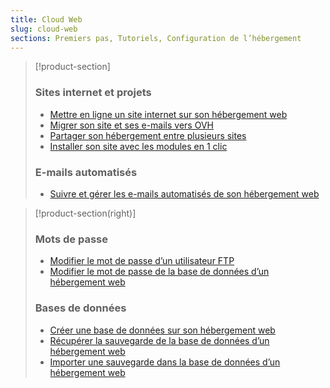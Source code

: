 ```yaml
---
title: Cloud Web
slug: cloud-web
sections: Premiers pas, Tutoriels, Configuration de l’hébergement
---
```


> [!product-section]
>
> ### Sites internet et projets
>
> - [Mettre en ligne un site internet sur son hébergement web](https://docs.ovh.com/fr/hosting/mettre-mon-site-en-ligne/)
> - [Migrer son site et ses e-mails vers OVH](https://docs.ovh.com/fr/hosting/migrer-mon-site-chez-ovh/)
> - [Partager son hébergement entre plusieurs sites](https://docs.ovh.com/fr/hosting/multisites-configurer-un-multisite-sur-mon-hebergement-web/)
> - [Installer son site avec les modules en 1 clic](https://docs.ovh.com/fr/hosting/modules-en-1-clic/)
>
> ### E-mails automatisés
>
> - [Suivre et gérer les e-mails automatisés de son hébergement web](https://docs.ovh.com/fr/hosting/suivi-emails-automatises/)
>

> [!product-section(right)]
>
> ### Mots de passe
>
> - [Modifier le mot de passe d’un utilisateur FTP](https://docs.ovh.com/fr/hosting/modifier-mot-de-passe-utilisateur-ftp/)
> - [Modifier le mot de passe de la base de données d’un hébergement web](https://docs.ovh.com/fr/hosting/modifier-mot-de-passe-base-de-donnees/)
>
> ### Bases de données
>
> - [Créer une base de données sur son hébergement web](https://docs.ovh.com/fr/hosting/creer-base-de-donnees/)
> - [Récupérer la sauvegarde de la base de données d’un hébergement web](https://docs.ovh.com/fr/hosting/exportation-bases-donnees/)
> - [Importer une sauvegarde dans la base de données d’un hébergement web](https://docs.ovh.com/fr/hosting/mutualise-guide-importation-dune-base-de-donnees-mysql/)
>